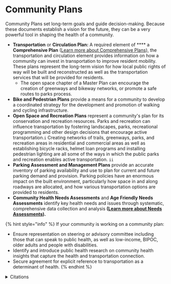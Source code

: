 # Community Plans

Community Plans set long-term goals and guide decision-making. Because these documents establish a vision for the future, they can be a very powerful tool in shaping the health of a community.&#x20;

* **Transportation** or **Circulation Plan:** A required element of **** a **Comprehensive Plan** ([Learn more about Comprehensive Plans](../../housing-introduction/planning-and-assessment/community-plans.md)), the transportation and circulation element provides information on how a community can invest in transportation to improve resident mobility. These plans represent the long-term vision for how local public rights of way will be built and reconstructed as well as the transportation services that will be provided for residents. &#x20;
  * The open space chapter of a Master Plan can encourage the creation of greenways and bikeway networks, or promote a safe routes to parks process.&#x20;
* **Bike and Pedestrian Plans** provide a means for a community to develop a coordinated strategy for the development and promotion of walking and cycling infrastructure. &#x20;
* **Open Space and Recreation Plans** represent a community's plan for its conservation and recreation resources. Parks and recreation can influence transportation by fostering landscapes, parks, recreational programming and other design decisions that encourage active transportation.`i` Creating networks of trails, greenways, parks, and recreation areas in residential and commercial areas as well as establishing bicycle racks, helmet loan programs and installing pedestrian lighting are all some of the ways in which the public parks and recreation enables active transportation. `ii`
* **Parking Assessment and Management Plans** provide an accurate inventory of parking availability and use to plan for current and future parking demand and provision. Parking policies have an enormous impact on the built environment, particularly how space in and along roadways are allocated, and how various transportation options are provided to residents.&#x20;
* **Community Health Needs Assessments** and **Age Friendly Needs Assessments** identify key health needs and issues through systematic, comprehensive data collection and analysis **(**[**Learn more about Needs Assessments**](../../housing-introduction/planning-and-assessment/needs-assessments.md)**).**

{% hint style="info" %}
If your community is working on a community plan:&#x20;

* Ensure representation on steering or advisory committee including those that can speak to public health, as well as low-income, BIPOC, older adults and people with disabilities.&#x20;
* Identify and introduce public health research on community health insights that capture the health and transportation connection. &#x20;
* Secure agreement for explicit reference to transportation as a determinant of health. &#x20;
{% endhint %}

<details>

<summary>Citations</summary>

`i` _Massachusetts Division of Conservation Services (nd) Open Space and Recreation Plans._ [_https://www.mass.gov/service-details/open-space-and-recreation-plans_](https://www.mass.gov/service-details/open-space-and-recreation-plans)__

`ii`_National Recreation and Parks Association (nd) Parks and Recreation: Essential Partners in Active Transportation._ [_https://www.nrpa.org/uploadedFiles/nrpa.org/Advocacy/Resources/Active-Transportation-Parks-Recreation.pdf_ ](https://www.nrpa.org/uploadedFiles/nrpa.org/Advocacy/Resources/Active-Transportation-Parks-Recreation.pdf)__

</details>
